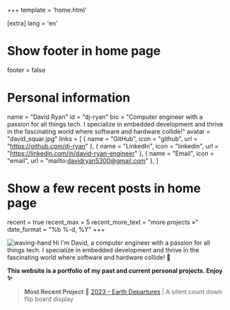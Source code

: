 +++
template = 'home.html'

[extra]
lang = 'en'

# Show footer in home page
footer = false

# Personal information
name = "David Ryan"
id = "dj-ryan"
bio = "Computer engineer with a passion for all things tech. I specialize in embedded development and thrive in the fascinating world where software and hardware collide!"
avatar = "david_squar.jpg"
links = [
    { name = "GitHub", icon = "github", url = "https://github.com/dj-ryan" },
    { name = "LinkedIn", icon = "linkedin", url = "https://linkedin.com/in/david-ryan-engineer" },
    { name = "Email", icon = "email", url = "mailto:davidryan5300@gmail.com" },
]

# Show a few recent posts in home page
recent = true
recent_max = 5
recent_more_text = "more projects »"
date_format = "%b %-d, %Y"
+++

![waving-hand](/waving-hand.gif) Hi I'm David,
a computer engineer with a passion for all things tech. I specialize in embedded development and thrive in the fascinating world where software and hardware collide! 🚀

**This website is a portfolio of my past and current personal projects. Enjoy ✨**

> **Most Recent Project**
> 🚧 [2023 - Earth Departures](/projects/2023-earth-departures/) | A silent count down flip board display